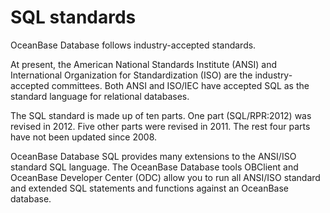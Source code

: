 # SQL standards

OceanBase Database follows industry-accepted standards.

At present, the American National Standards Institute (ANSI) and International Organization for Standardization (ISO) are the industry-accepted committees.  Both ANSI and ISO/IEC have accepted SQL as the standard language for relational databases.

The SQL standard is made up of ten parts. One part (SQL/RPR:2012) was revised in 2012. Five other parts were revised in 2011. The rest four parts have not been updated since 2008.

OceanBase Database SQL provides many extensions to the ANSI/ISO standard SQL language. The OceanBase Database tools OBClient and OceanBase Developer Center (ODC) allow you to run all ANSI/ISO standard and extended SQL statements and functions against an OceanBase database.
